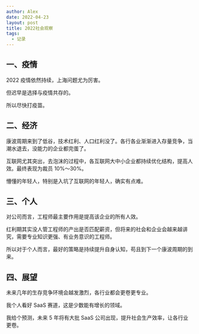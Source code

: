 ```yaml
---
author: Alex
date: 2022-04-23
layout: post
title: 2022社会观察
tags:
  - 记录
---
```


## 一、疫情

2022 疫情依然持续，上海问题尤为厉害。

但迟早是选择与疫情共存的。

所以尽快打疫苗。

## 二、经济

康波周期来到了低谷，技术红利、人口红利没了。各行各业渐渐进入存量竞争，当潮水退去，没能力的企业都完蛋了。

互联网尤其突出，去泡沫的过程中，各互联网大中小企业都持续优化结构，提高人效。最终表现为裁员 10%～30%。

懵懂的年轻人，特别是入坑了互联网的年轻人，确实有点难。

## 三、个人

对公司而言，工程师最主要作用是提高该企业的所有人效。

红利期其实没人管工程师的产出是否匹配薪资，但将来的社会和企业会越来越讲究，需要专业知识更强、有业务意识的工程师。

所以对于个人而言，最好的策略是持续提升自身认知，苟且到下一个康波周期的到来。

## 四、展望

未来几年的生存竞争环境会越发激烈，各行业都会更卷更专业。

我个人看好 SaaS 赛道，这是少数能有增长的领域。

我给个预测，未来 5 年将有大批 SaaS 公司出现，提升社会生产效率，让各行业更卷。
